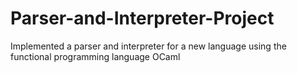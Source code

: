 # Parser-and-Interpreter-Project
Implemented a parser and interpreter for a new language using the functional programming language OCaml
